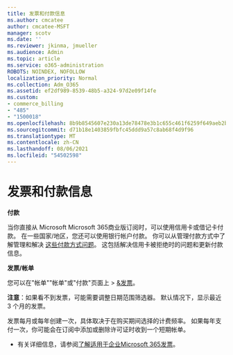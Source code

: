 ```yaml
---
title: 发票和付款信息
ms.author: cmcatee
author: cmcatee-MSFT
manager: scotv
ms.date: ''
ms.reviewer: jkinma, jmueller
ms.audience: Admin
ms.topic: article
ms.service: o365-administration
ROBOTS: NOINDEX, NOFOLLOW
localization_priority: Normal
ms.collection: Adm_O365
ms.assetid: ef2df989-8539-48b5-a324-97d2e09f14fe
ms.custom:
- commerce_billing
- "485"
- "1500018"
ms.openlocfilehash: 8b9b8545607e230a13de78478e3b1c655c461f6259f649aeb2b369d94d2697aa
ms.sourcegitcommit: d71b18e1403859fbfc45ddd9a57c8ab68f4d9f96
ms.translationtype: MT
ms.contentlocale: zh-CN
ms.lasthandoff: 08/06/2021
ms.locfileid: "54502598"
---
```

# <a name="invoice-and-payment-information"></a>发票和付款信息

**付款**

当你直接从 Microsoft Microsoft 365商业版订阅时，可以使用信用卡或借记卡付款。  在一些国家/地区，您还可以使用银行帐户付款。  你可以从管理付款方式中了解管理和解决 [这些付款方式问题](/microsoft-365/commerce/billing-and-payments/manage-payment-methods)。 这包括解决信用卡被拒绝时的问题和更新付款信息。

**发票/帐单**

您可以在"帐单""帐单"或"付款"页面上  >  [&发票](https://go.microsoft.com/fwlink/p/?linkid=848039)。  

**注意**：如果看不到发票，可能需要调整日期范围筛选器。  默认情况下，显示最近 3 个月的发票。

发票每月或每年创建一次，具体取决于在购买期间选择的计费频率。  如果每年支付一次，你可能会在订阅中添加或删除许可证时收到一个短期帐单。

- 有关详细信息，请参阅[了解适用于企业Microsoft 365发票](/microsoft-365/commerce/billing-and-payments/understand-your-invoice2)。